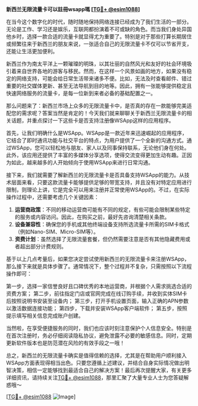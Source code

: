 **新西兰无限流量卡可以註冊wsapp嗎 [[TG💪+ @esim1088](https://t.me/s/esim1088)]**

在当今这个数字化的时代，随时随地保持网络连接已经成为了我们生活的一部分。无论是工作、学习还是娱乐，互联网都扮演着不可或缺的角色。而当我们身处异国他乡时，选择一款合适的流量卡就显得尤为重要了。特别是对于那些打算长期居住或频繁往来于新西兰的朋友来说，一张适合自己的无限流量卡不仅可以节省开支，还能让生活更加便利。

新西兰作为南太平洋上一颗璀璨的明珠，以其壮丽的自然风光和友好的社会环境吸引着来自世界各地的游客与移民。然而，在这样一个风景如画的地方，如果没有稳定的网络支持，可能会给日常生活带来诸多不便。比如，无法及时查看邮件、错过重要的社交媒体更新、甚至无法导航到目的地等。因此，拥有一张能够提供稳定且快速网络服务的流量卡，是每一位新到来者必备的基础配置之一。

那么问题来了：新西兰市场上众多的无限流量卡中，是否真的存在一款能够完美适配您的需求呢？答案当然是肯定的！今天我们就来聊聊关于新西兰无限流量卡的相关话题，并重点探讨一下这些卡是否支持注册像WSApp这样的应用程序。

首先，让我们明确什么是WSApp。WSApp是一款近年来迅速崛起的应用程序，它结合了即时通讯功能与社交平台的特点，为用户提供了一个全新的沟通方式。通过WSApp，您可以轻松地与朋友、家人以及同事保持联系，无论他们身在何处。此外，该应用还提供了丰富的多媒体分享选项，使得交流变得更加生动有趣。正因为如此，越来越多的人开始倾向于使用WSApp来进行日常沟通。

接下来，我们就需要了解新西兰的无限流量卡是否具备支持WSApp的能力。从技术层面来看，只要这款流量卡能够提供足够的带宽支持，并且没有对特定应用进行限制，则理论上讲，它是完全可以用来注册并正常使用WSApp的。不过，在实际操作过程中，还需要考虑几个关键因素：

1. **运营商政策**：不同的移动运营商可能有不同的规定，有些可能会限制某些特定的服务或内容访问。因此，在购买之前，最好先咨询清楚相关条款。
2. **设备兼容性**：确保您的手机或其他终端设备支持所选流量卡所需的SIM卡格式（例如Nano-SIM、Micro-SIM等）。
3. **资费计划**：虽然选择了无限流量套餐，但仍然需要注意是否有其他隐藏费用或者超出部分计费规则。

基于以上几点考量后，如果您决定尝试使用新西兰的无限流量卡来注册WSApp，那么接下来就是具体步骤了。通常情况下，整个过程并不复杂，只需按照以下流程操作即可：

第一步，选择一家信誉良好且口碑优秀的本地运营商，并根据个人需求挑选合适的资费方案；
第二步，前往指定门店或官网完成在线订购手续，并收到实体SIM卡后按照说明书安装至设备内；
第三步，打开手机设置页面，输入正确的APN参数以激活数据连接功能；
第四步，下载并安装WSApp客户端软件；
第五步，按照提示填写相关信息完成账户创建。

当然啦，在享受便捷服务的同时，我们也应该时刻注意保护个人信息安全。特别是在首次注册时，务必仔细阅读隐私协议，避免泄露不必要的敏感信息。同时，定期更新软件版本也是防范潜在风险的有效手段之一哦！

总之，新西兰的无限流量卡确实是值得信赖的选择，尤其是在帮助用户顺利接入WSApp方面表现得相当出色。只要您遵循上述建议，并结合自身实际情况做出明智决策，相信一定能够找到最适合自己的解决方案！最后再次提醒大家，有关更多详细资讯，请持续关注[TG💪+ @esim1088](https://t.me/s/esim1088)，那里汇聚了大量专业人士为您答疑解惑哦～ 

[[TG💪+ @esim1088](https://t.me/s/esim1088) ![Image](https://i.postimg.cc/4NQfJmqS/Snipaste-2025-05-13-00-14-12.png)]